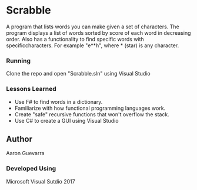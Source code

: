 # Scrabble
A program that lists words you can make given a set of characters. The program displays a list of words sorted by score of 
each word in decreasing order. Also has a functionality to find specific words with specificcharacters. For example "e**h", 
where * (star) is any character.
### Running
Clone the repo and open "Scrabble.sln" using Visual Studio
### Lessons Learned
- Use F# to find words in a dictionary. 
- Familiarize with how functional programming languages work.
- Create "safe" recursive functions that won't overflow the stack. 
- Use C# to create a GUI using Visual Studio
## Author
Aaron Guevarra
### Developed Using
Microsoft Visual Sutdio 2017
